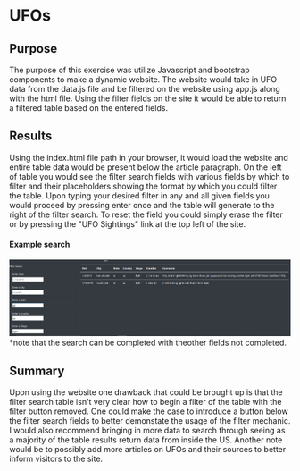 # UFOs
## Purpose

  The purpose of this exercise was utilize Javascript and bootstrap components to make a dynamic website.
The website would take in UFO data from the data.js file and be filtered on the website using app.js along with the html file. Using the filter fields on the site it would be able to return a filtered table based on the entered fields.
## Results
  
  Using the index.html file path in your browser, it would load the website and entire table data would be present below the article paragraph. On the left of table you would see the filter search fields with various fields by which to filter and their placeholders showing the format by which you could filter the table. Upon typing your desired filter in any and all given fields you would proceed by pressing enter once and the table will generate to the right of the filter search. To reset the field you could simply erase the filter or by pressing the "UFO Sightings" link at the top left of the site.
#### Example search
![search1.PNG](static/images/search1.PNG)
*note that the search can be completed with theother fields not completed.

## Summary
  Upon using the website one drawback that could be brought up is that the filter search table isn't very clear how to begin a filter of the table with the filter button removed. One could make the case to introduce a button below the filter search fields to better demonstate the usage of the filter mechanic.
I would also recommend bringing in more data to search through seeing as a majority of the table results return data from inside the US. Another note would be to possibly add more articles on UFOs and their sources to better inform visitors to the site.
